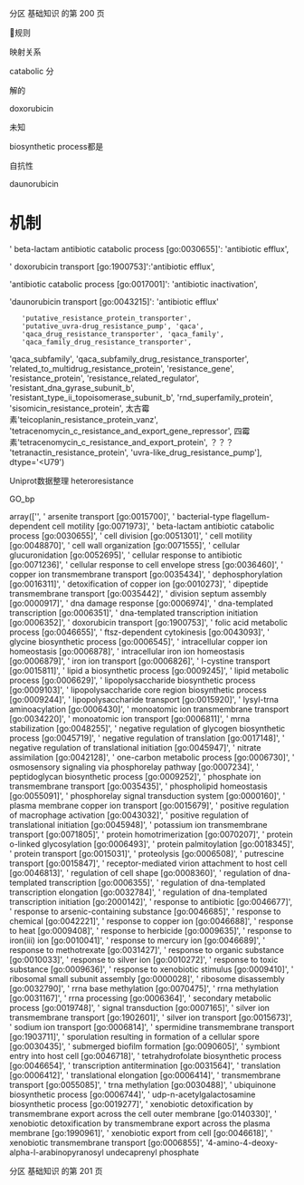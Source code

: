 分区 基础知识 的第 200 页

规则

映射关系

catabolic 分

解的

doxorubicin

未知

biosynthetic
process都是

自抗性

daunorubicin

# 机制
' beta-lactam antibiotic catabolic
process [go:0030655]': 'antibiotic
efflux',

' doxorubicin transport
[go:1900753]':'antibiotic efflux',

'antibiotic catabolic process
[go:0017001]': 'antibiotic
inactivation',

'daunorubicin transport
[go:0043215]': 'antibiotic efflux'

       'putative_resistance_protein_transporter',
       'putative_uvra-drug_resistance_pump', 'qaca',
       'qaca_drug_resistance_transporter', 'qaca_family',
       'qaca_family_drug_resistance_transporter',
'qaca_subfamily',
       'qaca_subfamily_drug_resistance_transporter',
       'related_to_multidrug_resistance_protein',
'resistance_gene',
       'resistance_protein', 'resistance_related_regulator',
       'resistant_dna_gyrase_subunit_b',
       'resistant_type_ii_topoisomerase_subunit_b',
       'rnd_superfamily_protein',
'sisomicin_resistance_protein',
       太古霉素'teicoplanin_resistance_protein_vanz',
       'tetracenomycin_c_resistance_and_export_gene_repressor',
       四霉素'tetracenomycin_c_resistance_and_export_protein',
      ？？？ 'tetranactin_resistance_protein',
   'uvra-like_drug_resistance_pump'],
      dtype='<U79')

Uniprot数据整理
heteroresistance

GO_bp

array(['', ' arsenite transport [go:0015700]',
       ' bacterial-type flagellum-dependent cell motility [go:0071973]',
       ' beta-lactam antibiotic catabolic process [go:0030655]',
       ' cell division [go:0051301]', ' cell motility [go:0048870]',
       ' cell wall organization [go:0071555]',
       ' cellular glucuronidation [go:0052695]',
       ' cellular response to antibiotic [go:0071236]',
       ' cellular response to cell envelope stress [go:0036460]',
       ' copper ion transmembrane transport [go:0035434]',
       ' dephosphorylation [go:0016311]',
       ' detoxification of copper ion [go:0010273]',
       ' dipeptide transmembrane transport [go:0035442]',
       ' division septum assembly [go:0000917]',
       ' dna damage response [go:0006974]',
       ' dna-templated transcription [go:0006351]',
       ' dna-templated transcription initiation [go:0006352]',
       ' doxorubicin transport [go:1900753]',
       ' folic acid metabolic process [go:0046655]',
       ' ftsz-dependent cytokinesis [go:0043093]',
       ' glycine biosynthetic process [go:0006545]',
       ' intracellular copper ion homeostasis [go:0006878]',
       ' intracellular iron ion homeostasis [go:0006879]',
       ' iron ion transport [go:0006826]',
       ' l-cystine transport [go:0015811]',
       ' lipid a biosynthetic process [go:0009245]',
       ' lipid metabolic process [go:0006629]',
       ' lipopolysaccharide biosynthetic process [go:0009103]',
       ' lipopolysaccharide core region biosynthetic process [go:0009244]',
       ' lipopolysaccharide transport [go:0015920]',
       ' lysyl-trna aminoacylation [go:0006430]',
       ' monoatomic ion transmembrane transport [go:0034220]',
       ' monoatomic ion transport [go:0006811]',
       ' mrna stabilization [go:0048255]',
       ' negative regulation of glycogen biosynthetic process [go:0045719]',
       ' negative regulation of translation [go:0017148]',
       ' negative regulation of translational initiation [go:0045947]',
       ' nitrate assimilation [go:0042128]',
       ' one-carbon metabolic process [go:0006730]',
       ' osmosensory signaling via phosphorelay pathway [go:0007234]',
       ' peptidoglycan biosynthetic process [go:0009252]',
       ' phosphate ion transmembrane transport [go:0035435]',
       ' phospholipid homeostasis [go:0055091]',
       ' phosphorelay signal transduction system [go:0000160]',
       ' plasma membrane copper ion transport [go:0015679]',
       ' positive regulation of macrophage activation [go:0043032]',
       ' positive regulation of translational initiation [go:0045948]',
       ' potassium ion transmembrane transport [go:0071805]',
       ' protein homotrimerization [go:0070207]',
       ' protein o-linked glycosylation [go:0006493]',
       ' protein palmitoylation [go:0018345]',
       ' protein transport [go:0015031]', ' proteolysis [go:0006508]',
       ' putrescine transport [go:0015847]',
       ' receptor-mediated virion attachment to host cell [go:0046813]',
       ' regulation of cell shape [go:0008360]',
       ' regulation of dna-templated transcription [go:0006355]',
       ' regulation of dna-templated transcription elongation [go:0032784]',
       ' regulation of dna-templated transcription initiation [go:2000142]',
       ' response to antibiotic [go:0046677]',
       ' response to arsenic-containing substance [go:0046685]',
       ' response to chemical [go:0042221]',
       ' response to copper ion [go:0046688]',
       ' response to heat [go:0009408]',
       ' response to herbicide [go:0009635]',
       ' response to iron(iii) ion [go:0010041]',
       ' response to mercury ion [go:0046689]',
       ' response to methotrexate [go:0031427]',
       ' response to organic substance [go:0010033]',
       ' response to silver ion [go:0010272]',
       ' response to toxic substance [go:0009636]',
       ' response to xenobiotic stimulus [go:0009410]',
       ' ribosomal small subunit assembly [go:0000028]',
       ' ribosome disassembly [go:0032790]',
       ' rrna base methylation [go:0070475]',
       ' rrna methylation [go:0031167]', ' rrna processing [go:0006364]',
       ' secondary metabolic process [go:0019748]',
       ' signal transduction [go:0007165]',
       ' silver ion transmembrane transport [go:1902601]',
       ' silver ion transport [go:0015673]',
       ' sodium ion transport [go:0006814]',
       ' spermidine transmembrane transport [go:1903711]',
       ' sporulation resulting in formation of a cellular spore [go:0030435]',
       ' submerged biofilm formation [go:0090605]',
       ' symbiont entry into host cell [go:0046718]',
       ' tetrahydrofolate biosynthetic process [go:0046654]',
       ' transcription antitermination [go:0031564]',
       ' translation [go:0006412]',
       ' translational elongation [go:0006414]',
       ' transmembrane transport [go:0055085]',
       ' trna methylation [go:0030488]',
       ' ubiquinone biosynthetic process [go:0006744]',
       ' udp-n-acetylgalactosamine biosynthetic process [go:0019277]',
       ' xenobiotic detoxification by transmembrane export across the cell outer
membrane [go:0140330]',
       ' xenobiotic detoxification by transmembrane export across the plasma
membrane [go:1990961]',
       ' xenobiotic export from cell [go:0046618]',
       ' xenobiotic transmembrane transport [go:0006855]',
       '4-amino-4-deoxy-alpha-l-arabinopyranosyl undecaprenyl phosphate

分区 基础知识 的第 201 页

